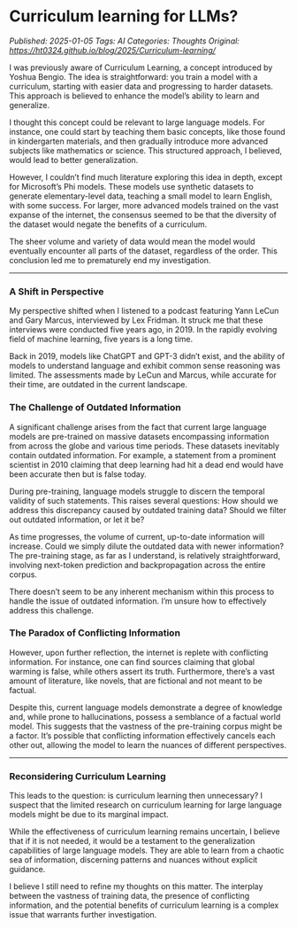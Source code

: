 # Curriculum learning for LLMs?
_Published: 2025-01-05_
_Tags: AI_
_Categories: Thoughts_
_Original: https://ht0324.github.io/blog/2025/Curriculum-learning/_

<p>I was previously aware of Curriculum Learning, a concept introduced by Yoshua Bengio. The idea is straightforward: you train a model with a curriculum, starting with easier data and progressing to harder datasets. This approach is believed to enhance the model’s ability to learn and generalize.</p>

<p>I thought this concept could be relevant to large language models. For instance, one could start by teaching them basic concepts, like those found in kindergarten materials, and then gradually introduce more advanced subjects like mathematics or science. This structured approach, I believed, would lead to better generalization.</p>

<p>However, I couldn’t find much literature exploring this idea in depth, except for Microsoft’s Phi models. These models use synthetic datasets to generate elementary-level data, teaching a small model to learn English, with some success. For larger, more advanced models trained on the vast expanse of the internet, the consensus seemed to be that the diversity of the dataset would negate the benefits of a curriculum.</p>

<p>The sheer volume and variety of data would mean the model would eventually encounter all parts of the dataset, regardless of the order. This conclusion led me to prematurely end my investigation.</p>

<hr />
<h3 id="a-shift-in-perspective">A Shift in Perspective</h3>

<p>My perspective shifted when I listened to a podcast featuring Yann LeCun and Gary Marcus, interviewed by Lex Fridman. It struck me that these interviews were conducted five years ago, in 2019. In the rapidly evolving field of machine learning, five years is a long time.</p>

<p>Back in 2019, models like ChatGPT and GPT-3 didn’t exist, and the ability of models to understand language and exhibit common sense reasoning was limited. The assessments made by LeCun and Marcus, while accurate for their time, are outdated in the current landscape.</p>

<h3 id="the-challenge-of-outdated-information">The Challenge of Outdated Information</h3>

<p>A significant challenge arises from the fact that current large language models are pre-trained on massive datasets encompassing information from across the globe and various time periods. These datasets inevitably contain outdated information. For example, a statement from a prominent scientist in 2010 claiming that deep learning had hit a dead end would have been accurate then but is false today.</p>

<p>During pre-training, language models struggle to discern the temporal validity of such statements. This raises several questions: How should we address this discrepancy caused by outdated training data? Should we filter out outdated information, or let it be?</p>

<p>As time progresses, the volume of current, up-to-date information will increase. Could we simply dilute the outdated data with newer information? The pre-training stage, as far as I understand, is relatively straightforward, involving next-token prediction and backpropagation across the entire corpus.</p>

<p>There doesn’t seem to be any inherent mechanism within this process to handle the issue of outdated information. I’m unsure how to effectively address this challenge.</p>

<h3 id="the-paradox-of-conflicting-information">The Paradox of Conflicting Information</h3>

<p>However, upon further reflection, the internet is replete with conflicting information. For instance, one can find sources claiming that global warming is false, while others assert its truth. Furthermore, there’s a vast amount of literature, like novels, that are fictional and not meant to be factual.</p>

<p>Despite this, current language models demonstrate a degree of knowledge and, while prone to hallucinations, possess a semblance of a factual world model. This suggests that the vastness of the pre-training corpus might be a factor. It’s possible that conflicting information effectively cancels each other out, allowing the model to learn the nuances of different perspectives.</p>

<hr />
<h3 id="reconsidering-curriculum-learning">Reconsidering Curriculum Learning</h3>

<p>This leads to the question: is curriculum learning then unnecessary? I suspect that the limited research on curriculum learning for large language models might be due to its marginal impact.</p>

<p>While the effectiveness of curriculum learning remains uncertain, I believe that if it is not needed, it would be a testament to the generalization capabilities of large language models. They are able to learn from a chaotic sea of information, discerning patterns and nuances without explicit guidance.</p>

<p>I believe I still need to refine my thoughts on this matter. The interplay between the vastness of training data, the presence of conflicting information, and the potential benefits of curriculum learning is a complex issue that warrants further investigation.</p>
